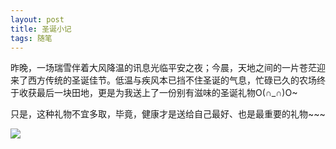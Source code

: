 ```yaml
---
layout: post
title: 圣诞小记
tags: 随笔
---
```


昨晚，一场瑞雪伴着大风降温的讯息光临平安之夜；今晨，天地之间的一片苍茫迎来了西方传统的圣诞佳节。低温与疾风本已挡不住圣诞的气息，忙碌已久的农场终于收获最后一块田地，更是为我送上了一份别有滋味的圣诞礼物O(∩_∩)O~

只是，这种礼物不宜多取，毕竟，健康才是送给自己最好、也是最重要的礼物~~~

![](http://ohfv138uq.bkt.clouddn.com/nongchang.jpg-700)

